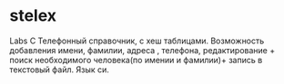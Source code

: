# stelex
Labs C
Телефонный справочник, с хеш таблицами. Возможность добавления имени, фамилии, адреса , телефона, редактирование + поиск необходимого человека(по имении и фамилии)+ запись в текстовый файл. Язык си.

